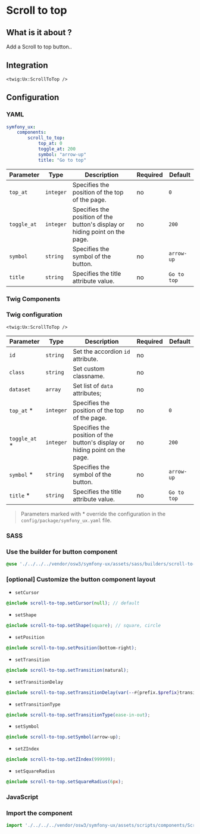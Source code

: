# Scroll to top

## What is it about ?

Add a Scroll to top button..

## Integration

```twig
<twig:Ux:ScrollToTop />
``` 

## Configuration

<!-- tabs:start -->
### **YAML**

```yaml
symfony_ux:
    components:
        scroll_to_top: 
            top_at: 0
            toggle_at: 200
            symbol: "arrow-up"
            title: "Go to top"
```

| Parameter | Type | Description | Required | Default |
|-|-|-|-|-|
| `top_at` | `integer` | Specifies the position of the top of the page. | no | `0` |
| `toggle_at` | `integer` | Specifies the position of the button's display or hiding point on the page. | no | `200` |
| `symbol` | `string` | Specifies the symbol of the button. | no | `arrow-up` |
| `title` | `string` | Specifies the title attribute value. | no | `Go to top` |

### **Twig Components**

### Twig configuration

```twig 
<twig:Ux:ScrollToTop />
```

| Parameter | Type | Description | Required | Default |
|-|-|-|-|-|
| `id` | `string` | Set the accordion `id` attribute. | no |  |
| `class` | `string` | Set custom classname. | no |  |
| `dataset` | `array` | Set list of `data` attributes; | no |  |
| `top_at` * | `integer` | Specifies the position of the top of the page. | no | `0` |
| `toggle_at` * | `integer` | Specifies the position of the button's display or hiding point on the page. | no | `200` |
| `symbol` * | `string` | Specifies the symbol of the button. | no | `arrow-up` |
| `title` * | `string` | Specifies the title attribute value. | no | `Go to top` |

> Parameters marked with * override the configuration in the `config/package/symfony_ux.yaml` file.

### **SASS**

### Use the builder for button component

```scss 
@use './../../../vendor/osw3/symfony-ux/assets/sass/builders/scroll-to-top';
```

### [optional] Customize the button component layout


- `setCursor`
```scss 
@include scroll-to-top.setCursor(null); // default
```

- `setShape`
```scss 
@include scroll-to-top.setShape(square); // square, circle
```

- `setPosition`
```scss 
@include scroll-to-top.setPosition(bottom-right);
```

- `setTransition`
```scss 
@include scroll-to-top.setTransition(natural);
```

- `setTransitionDelay`
```scss 
@include scroll-to-top.setTransitionDelay(var(--#{prefix.$prefix}transition-normal));
```

- `setTransitionType`
```scss 
@include scroll-to-top.setTransitionType(ease-in-out);
```

- `setSymbol`
```scss 
@include scroll-to-top.setSymbol(arrow-up);
```

- `setZIndex`
```scss 
@include scroll-to-top.setZIndex(999999);
```

- `setSquareRadius`
```scss 
@include scroll-to-top.setSquareRadius(6px);
```

### **JavaScript**

### Import the component

```js
import './../../../vendor/osw3/symfony-ux/assets/scripts/components/ScrollToTopComponent';
```

<!-- tabs:end -->

